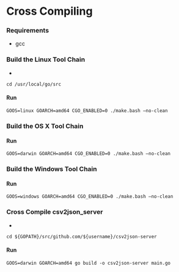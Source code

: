 # Cross Compiling

### Requirements

- gcc

### Build the Linux Tool Chain

-

    cd /usr/local/go/src

#### Run

    GOOS=linux GOARCH=amd64 CGO_ENABLED=0 ./make.bash —no-clean


### Build the OS X Tool Chain

#### Run

    GOOS=darwin GOARCH=amd64 CGO_ENABLED=0 ./make.bash —no-clean


### Build the Windows Tool Chain

#### Run

    GOOS=windows GOARCH=amd64 CGO_ENABLED=0 ./make.bash —no-clean


### Cross Compile csv2json_server

-

    cd ${GOPATH}/src/github.com/${username}/csv2json-server

#### Run

    GOOS=darwin GOARCH=amd64 go build -o csv2json-server main.go
